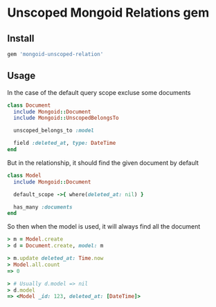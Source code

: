 # Unscoped Mongoid Relations gem

## Install

```ruby
gem 'mongoid-unscoped-relation'
```


## Usage

In the case of the default query scope excluse some documents

```ruby
class Document
  include Mongoid::Document
  include Mongoid::UnscopedBelongsTo

  unscoped_belongs_to :model

  field :deleted_at, type: DateTime
end
```

But in the relationship, it should find the given document by default

```ruby
class Model
  include Mongoid::Document

  default_scope ->{ where(deleted_at: nil) }

  has_many :documents
end
```

So then when the model is used, it will always find all the document

```ruby
> m = Model.create
> d = Document.create, model: m

> m.update deleted_at: Time.now
> Model.all.count
=> 0

> # Usually d.model => nil
> d.model
=> <Model _id: 123, deleted_at: [DateTime]>
```
